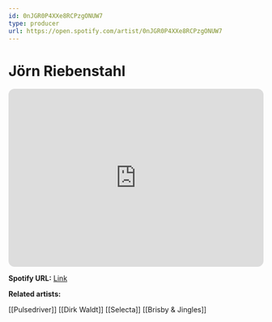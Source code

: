 ```yaml
---
id: 0nJGR0P4XXe8RCPzgONUW7
type: producer
url: https://open.spotify.com/artist/0nJGR0P4XXe8RCPzgONUW7
---
```

# Jörn Riebenstahl

<iframe style="border-radius:12px" src="https://open.spotify.com/embed/artist/0nJGR0P4XXe8RCPzgONUW7" width="100%" height="352" frameBorder="0" allowfullscreen="" allow="autoplay; clipboard-write; encrypted-media; fullscreen; picture-in-picture" loading="lazy"></iframe>

**Spotify URL:** [Link](https://open.spotify.com/artist/0nJGR0P4XXe8RCPzgONUW7)

**Related artists:**

[[Pulsedriver]]
[[Dirk Waldt]]
[[Selecta]]
[[Brisby & Jingles]]
